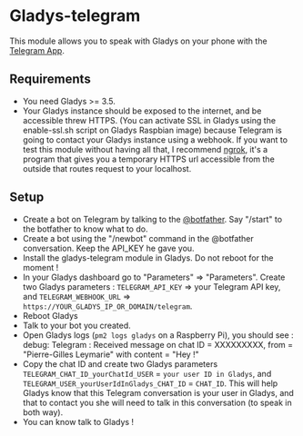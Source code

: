 Gladys-telegram
=======================

This module allows you to speak with Gladys on your phone with the [Telegram App](https://telegram.org/).


## Requirements

- You need Gladys >= 3.5.
- Your Gladys instance should be exposed to the internet, and be accessible threw HTTPS. (You can activate SSL in Gladys using the enable-ssl.sh script on Gladys Raspbian image) because Telegram is going to contact your Gladys instance using a webhook. If you want to test this module without having all that, I recommend [ngrok](https://ngrok.com/), it's a program that gives you a temporary HTTPS url accessible from the outside that routes request to your localhost.

## Setup

- Create a bot on Telegram by talking to the [@botfather](https://telegram.me/BotFather). Say "/start" to the
botfather to know what to do.
- Create a bot using the "/newbot" command in the @botfather conversation. Keep the API_KEY he gave you.
- Install the gladys-telegram module in Gladys. Do not reboot for the moment !
- In your Gladys dashboard go to "Parameters" => "Parameters". Create two Gladys parameters : `TELEGRAM_API_KEY` => your Telegram API key, and `TELEGRAM_WEBHOOK_URL` => `https://YOUR_GLADYS_IP_OR_DOMAIN/telegram`.
- Reboot Gladys
- Talk to your bot you created.
- Open Gladys logs (`pm2 logs gladys` on a Raspberry Pi), you should see :
debug: Telegram : Received message on chat ID = XXXXXXXXX, from = "Pierre-Gilles Leymarie" with content = "Hey !"
- Copy the chat ID and create two Gladys parameters `TELEGRAM_CHAT_ID_yourChatId_USER` = `your user ID in Gladys`, and `TELEGRAM_USER_yourUserIdInGladys_CHAT_ID` = `CHAT_ID`. This will help Gladys know that this Telegram conversation is your user in Gladys, and that to contact you she will need to talk in this conversation (to speak in both way).
- You can know talk to Gladys !
